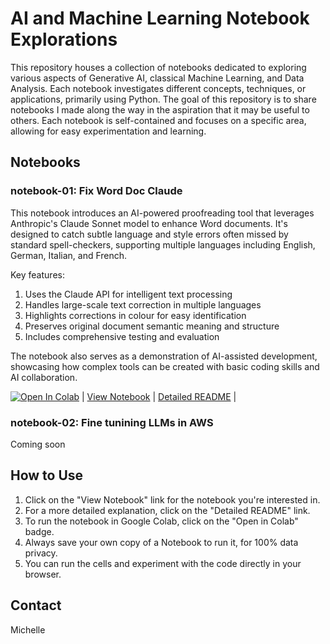# AI and Machine Learning Notebook Explorations

This repository houses a collection of notebooks dedicated to exploring various aspects of Generative AI, classical Machine Learning, and Data Analysis. Each notebook investigates different concepts, techniques, or applications, primarily using Python. The goal of this repository is to share notebooks I made along the way in the aspiration that it may be useful to others. Each notebook is self-contained and focuses on a specific area, allowing for easy experimentation and learning.

## Notebooks

### notebook-01: Fix Word Doc Claude
This notebook introduces an AI-powered proofreading tool that leverages Anthropic's Claude Sonnet model to enhance Word documents. It's designed to catch subtle language and style errors often missed by standard spell-checkers, supporting multiple languages including English, German, Italian, and French.

Key features:
1. Uses the Claude API for intelligent text processing
1. Handles large-scale text correction in multiple languages
1. Highlights corrections in colour for easy identification
1. Preserves original document semantic meaning and structure
1. Includes comprehensive testing and evaluation

The notebook also serves as a demonstration of AI-assisted development, showcasing how complex tools can be created with basic coding skills and AI collaboration.

[![Open In Colab](https://colab.research.google.com/assets/colab-badge.svg)](https://colab.research.google.com/github/michellepace/ai-ml-notebook-explorations/blob/main/notebook-01/Fix_Word_Doc_Claude.ipynb) | [View Notebook](notebook-01/Fix_Word_Doc_Claude.ipynb) | [Detailed README](notebook-01/README-notebook-01.md) | 

### notebook-02: Fine tunining LLMs in AWS
Coming soon

## How to Use

1. Click on the "View Notebook" link for the notebook you're interested in.
1. For a more detailed explanation, click on the "Detailed README" link.
1. To run the notebook in Google Colab, click on the "Open in Colab" badge.
1. Always save your own copy of a Notebook to run it, for 100% data privacy.
1. You can run the cells and experiment with the code directly in your browser.

## Contact

Michelle
